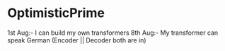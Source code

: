 # OptimisticPrime
1st Aug:- I can build my own transformers
8th Aug:- My transformer can speak German (Encoder || Decoder both are in)
